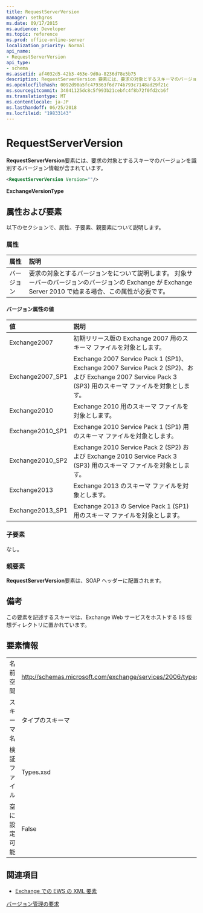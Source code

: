 ```yaml
---
title: RequestServerVersion
manager: sethgros
ms.date: 09/17/2015
ms.audience: Developer
ms.topic: reference
ms.prod: office-online-server
localization_priority: Normal
api_name:
- RequestServerVersion
api_type:
- schema
ms.assetid: af4032d5-42b3-463e-9d0a-8236d78e5b75
description: RequestServerVersion 要素には、要求の対象とするスキーマのバージョンを識別するバージョン情報が含まれています。
ms.openlocfilehash: 0092d90a5fc479363f6d774b793c7148ad29f21c
ms.sourcegitcommit: 34041125dc8c5f993b21cebfc4f8b72f0fd2cb6f
ms.translationtype: MT
ms.contentlocale: ja-JP
ms.lasthandoff: 06/25/2018
ms.locfileid: "19833143"
---
```

# <a name="requestserverversion"></a>RequestServerVersion

**RequestServerVersion**要素には、要求の対象とするスキーマのバージョンを識別するバージョン情報が含まれています。 
  
```XML
<RequestServerVersion Version=""/>
```

 **ExchangeVersionType**
## <a name="attributes-and-elements"></a>属性および要素

以下のセクションで、属性、子要素、親要素について説明します。
  
### <a name="attributes"></a>属性

|**属性**|**説明**|
|:-----|:-----|
|バージョン  <br/> |要求の対象とするバージョンをについて説明します。 対象サーバーのバージョンのバージョンの Exchange が Exchange Server 2010 で始まる場合、この属性が必要です。  <br/> |
   
#### <a name="version-attribute-values"></a>バージョン属性の値

|**値**|**説明**|
|:-----|:-----|
|Exchange2007  <br/> |初期リリース版の Exchange 2007 用のスキーマ ファイルを対象とします。  <br/> |
|Exchange2007_SP1  <br/> |Exchange 2007 Service Pack 1 (SP1)、Exchange 2007 Service Pack 2 (SP2)、および Exchange 2007 Service Pack 3 (SP3) 用のスキーマ ファイルを対象とします。  <br/> |
|Exchange2010  <br/> |Exchange 2010 用のスキーマ ファイルを対象とします。  <br/> |
|Exchange2010_SP1  <br/> |Exchange 2010 Service Pack 1 (SP1) 用のスキーマ ファイルを対象とします。  <br/> |
|Exchange2010_SP2  <br/> |Exchange 2010 Service Pack 2 (SP2) および Exchange 2010 Service Pack 3 (SP3) 用のスキーマ ファイルを対象とします。  <br/> |
|Exchange2013  <br/> |Exchange 2013 のスキーマ ファイルを対象とします。  <br/> |
|Exchange2013_SP1  <br/> |Exchange 2013 の Service Pack 1 (SP1) 用のスキーマ ファイルを対象とします。  <br/> |
   
### <a name="child-elements"></a>子要素

なし。
  
### <a name="parent-elements"></a>親要素

**RequestServerVersion**要素は、SOAP ヘッダーに配置されます。 
  
## <a name="remarks"></a>備考

この要素を記述するスキーマは、Exchange Web サービスをホストする IIS 仮想ディレクトリに置かれています。
  
## <a name="element-information"></a>要素情報

|||
|:-----|:-----|
|名前空間  <br/> |http://schemas.microsoft.com/exchange/services/2006/types  <br/> |
|スキーマ名  <br/> |タイプのスキーマ  <br/> |
|検証ファイル  <br/> |Types.xsd  <br/> |
|空に設定可能  <br/> |False  <br/> |
   
## <a name="see-also"></a>関連項目



- [Exchange での EWS の XML 要素](ews-xml-elements-in-exchange.md)


[バージョン管理の要求](http://msdn.microsoft.com/library/76877b0a-d2e5-4c74-9295-7b445a41d46a%28Office.15%29.aspx)

